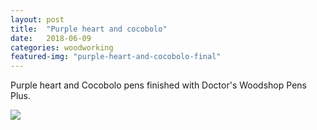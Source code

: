 ```yaml
---
layout: post
title:  "Purple heart and cocobolo"
date:   2018-06-09
categories: woodworking
featured-img: "purple-heart-and-cocobolo-final"
---
```


Purple heart and Cocobolo pens finished with Doctor's Woodshop Pens Plus.

<img src="https://lh3.googleusercontent.com/kfb787qNTrexCSmcKTryALjqTPQGFDyz7J3OZIyxv5ft4BEX5JF2R2nkEZ6UOy475TjnBm59b5CrWH9fskM_j3W4Yjdz_nUisT_aTh7CxSu7nNFL2HIHybcGBNbVJJKGvFVPcjYHdv7n2U5DWrXO-zexAtSputPoVM64jz4JlvwzrO5zZobkaNl3dS1-61aP3ql3FIMLG7b-FWTkQZ81pnk3iFobCfLawj-By1Ajkmfvpea2G5Esnw7YI98KR-ssD46e3v9WXM2Jk4Q7oGFq4f9ZM7Q8k0qCsxgPub_riKN5NoM6PuyiJXHEhiAOwaPgXSuQ5887Wv42kjfrg3Au5a1DEExWY02KyF81SoAMA3WkICpyBkm6lNp3bAF6qaavX-CZVWqPKe9MQds7SIZOjTl0CeE9hGJoBrPVDZrxvcewuBbEILSs_0eiBht_2aTTjHtPZA3PC4tZPzwslcU4S6fKY-GryWiL60BDd1sxuiZcfGlXS4QFSUwWkirpVsFtCTNN83MJeDGvCKMZTT8ROR-5e9vcprByd6om9SWafkS249U6KN_mQbDkBLxHLIYix_76keyHUsITQH6IMDdqrsUWwdNZU2xW319zrZ1Co4WROzP4_jCW7uwV8cr6OrBRzQUj5jA7zOgcrYWXyeyoNhdVNzJqh7JoLA=w1518-h1012-no">
